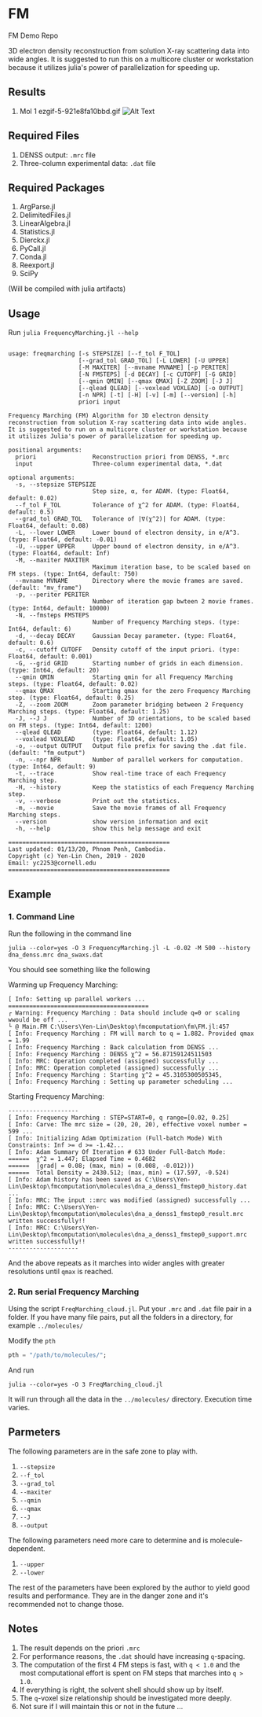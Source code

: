 # FM
FM Demo Repo


3D electron density reconstruction from solution X-ray scattering data into wide angles. 
It is suggested to run this on a multicore cluster or workstation because it utilizes julia's power of parallelization for speeding up.


## Results


1. Mol 1
ezgif-5-921e8fa10bbd.gif
![Alt Text](ezgif-5-921e8fa10bbd.gif)


## Required Files

1. DENSS output: `.mrc` file
2. Three-column experimental data: `.dat` file


## Required Packages

1. ArgParse.jl
2. DelimitedFiles.jl
3. LinearAlgebra.jl
4. Statistics.jl
5. Dierckx.jl
6. PyCall.jl
7. Conda.jl
8. Reexport.jl
9. SciPy

(Will be compiled with julia artifacts)



## Usage

Run `julia FrequencyMarching.jl --help`

```

usage: freqmarching [-s STEPSIZE] [--f_tol F_TOL]
                    [--grad_tol GRAD_TOL] [-L LOWER] [-U UPPER]
                    [-M MAXITER] [--mvname MVNAME] [-p PERITER]
                    [-N FMSTEPS] [-d DECAY] [-c CUTOFF] [-G GRID]
                    [--qmin QMIN] [--qmax QMAX] [-Z ZOOM] [-J J]
                    [--qlead QLEAD] [--voxlead VOXLEAD] [-o OUTPUT]
                    [-n NPR] [-t] [-H] [-v] [-m] [--version] [-h]
                    priori input

Frequency Marching (FM) Algorithm for 3D electron density
reconstruction from solution X-ray scattering data into wide angles.
It is suggested to run on a multicore cluster or workstation because
it utilizes Julia's power of parallelization for speeding up.

positional arguments:
  priori                Reconstruction priori from DENSS, *.mrc
  input                 Three-column experimental data, *.dat

optional arguments:
  -s, --stepsize STEPSIZE
                        Step size, α, for ADAM. (type: Float64, default: 0.02)
  --f_tol F_TOL         Tolerance of χ^2 for ADAM. (type: Float64, default: 0.5)
  --grad_tol GRAD_TOL   Tolerance of |∇(χ^2)| for ADAM. (type: Float64, default: 0.08)
  -L, --lower LOWER     Lower bound of electron density, in e/A^3. (type: Float64, default: -0.01)
  -U, --upper UPPER     Upper bound of electron density, in e/A^3. (type: Float64, default: Inf)
  -M, --maxiter MAXITER
                        Maximum iteration base, to be scaled based on FM steps. (type: Int64, default: 750)
  --mvname MVNAME       Directory where the movie frames are saved. (default: "mv_frame")
  -p, --periter PERITER
                        Number of iteration gap bwteen 2 movie frames. (type: Int64, default: 10000)
  -N, --fmsteps FMSTEPS
                        Number of Frequency Marching steps. (type: Int64, default: 6)
  -d, --decay DECAY     Gaussian Decay parameter. (type: Float64, default: 0.6)
  -c, --cutoff CUTOFF   Density cutoff of the input priori. (type: Float64, default: 0.001)
  -G, --grid GRID       Starting number of grids in each dimension. (type: Int64, default: 20)
  --qmin QMIN           Starting qmin for all Frequency Marching steps. (type: Float64, default: 0.02)
  --qmax QMAX           Starting qmax for the zero Frequency Marching step. (type: Float64, default: 0.25)
  -Z, --zoom ZOOM       Zoom parameter bridging between 2 Frequency Marching steps. (type: Float64, default: 1.25)
  -J, --J J             Number of 3D orientations, to be scaled based on FM steps. (type: Int64, default: 1200)
  --qlead QLEAD         (type: Float64, default: 1.12)
  --voxlead VOXLEAD     (type: Float64, default: 1.05)
  -o, --output OUTPUT   Output file prefix for saving the .dat file. (default: "fm_output")
  -n, --npr NPR         Number of parallel workers for computation. (type: Int64, default: 9)
  -t, --trace           Show real-time trace of each Frequency Marching step.
  -H, --history         Keep the statistics of each Frequency Marching step.
  -v, --verbose         Print out the statistics.
  -m, --movie           Save the movie frames of all Frequency Marching steps.
  --version             show version information and exit
  -h, --help            show this help message and exit

==============================================
Last updated: 01/13/20, Phnom Penh, Cambodia.
Copyright (c) Yen-Lin Chen, 2019 - 2020
Email: yc2253@cornell.edu
==============================================

```


## Example

### 1. Command Line

   Run the following in the command line

```
julia --color=yes -O 3 FrequencyMarching.jl -L -0.02 -M 500 --history dna_denss.mrc dna_swaxs.dat
```

   You should see something like the following

   Warming up Frequency Marching:
```
[ Info: Setting up parallel workers ...
========================================
┌ Warning: Frequency Marching : Data should include q=0 or scaling wwould be off ...
└ @ Main.FM C:\Users\Yen-Lin\Desktop\fmcomputation\fm\FM.jl:457
[ Info: Frequency Marching : FM will march to q = 1.882. Provided qmax = 1.99
[ Info: Frequency Marching : Back calculation from DENSS ...
[ Info: Frequency Marching : DENSS χ^2 = 56.87159124511503
[ Info: MRC: Operation completed (assigned) successfully ...
[ Info: MRC: Operation completed (assigned) successfully ...
[ Info: Frequency Marching : Starting χ^2 = 45.3105300505345,
[ Info: Frequency Marching : Setting up parameter scheduling ...
```

   Starting Frequency Marching:
```
--------------------
[ Info: Frequency Marching : STEP=START=0, q range=[0.02, 0.25]
[ Info: Carve: The mrc size = (20, 20, 20), effective voxel number = 599 ...
[ Info: Initializing Adam Optimization (Full-batch Mode) With Constraints: Inf >= d >= -1.42...
[ Info: Adam Summary Of Iteration # 633 Under Full-Batch Mode:
======  χ^2 = 1.447; Elapsed Time = 0.4682
======  |grad| = 0.08; (max, min) = (0.008, -0.012)))
======  Total Density = 2430.512; (max, min) = (17.597, -0.524)
[ Info: Adam history has been saved as C:\Users\Yen-Lin\Desktop\fmcomputation\molecules\dna_a_denss1_fmstep0_history.dat ...
[ Info: MRC: The input ::mrc was modified (assigned) successfully ...
[ Info: MRC: C:\Users\Yen-Lin\Desktop\fmcomputation\molecules\dna_a_denss1_fmstep0_result.mrc written successfully!!
[ Info: MRC: C:\Users\Yen-Lin\Desktop\fmcomputation\molecules\dna_a_denss1_fmstep0_support.mrc written successfully!!
--------------------
```

   And the above repeats as it marches into wider angles with greater resolutions until `qmax` is reached.


### 2. Run serial Frequency Marching

   Using the script `FreqMarching_cloud.jl`. Put your `.mrc` and `.dat` file pair in a folder. If you have many file pairs, put all the folders in a directory, for example `../molecules/`

   Modify the `pth`

```julia
pth = "/path/to/molecules/";
```

   And run

```
julia --color=yes -O 3 FreqMarching_cloud.jl
```

   It will run through all the data in the `../molecules/` directory. Execution time varies.



## Parmeters

The following parameters are in the safe zone to play with.
1. `--stepsize`
2. `--f_tol`
3. `--grad_tol`
4. `--maxiter`
5. `--qmin`
6. `--qmax`
7. `--J`
8. `--output`

The following parameters need more care to determine and is molecule-dependent.
1. `--upper`
2. `--lower`

The rest of the parameters have been explored by the author to yield good results and performance. They are in the danger zone and it's recommended not to change those.




## Notes
1. The result depends on the priori `.mrc`
2. For performance reasons, the `.dat` should have increasing `q`-spacing.
3. The computation of the first 4 FM steps is fast, with `q < 1.0` and the most computational effort is spent on FM steps that marches into `q > 1.0`.
4. If everything is right, the solvent shell should show up by itself.
5. The `q`-voxel size relationship should be investigated more deeply.
6. Not sure if I will maintain this or not in the future ...
